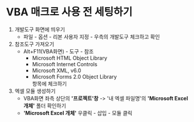 # VBA 매크로 사용 전 세팅하기
1. 개발도구 화면에 띄우기  
    * 파일 - 옵션 - 리본 사용자 지정 - 우측의 개발도구 체크하고 확인
2. 참조도구 가져오기  
    * Alt+F11(VBA화면) - 도구 - 참조 
        * Microsoft HTML Object Library
        * Microsoft Internet Controls
        * Microsoft XML, v6.0
        * Microsoft Forms 2.0 Object Library  
    항목에 체크하기
3. 엑셀 모듈 생성하기
    - VBA화면 좌측 상단의 **'프로젝트'창** -> '내 엑셀 파일명'의 **'Microsoft Excel 개체'** 폴더 확인하기
    - **'Microsoft Excel 개체'** 우클릭 - 삽입 - 모듈 클릭